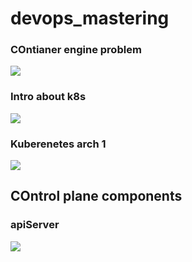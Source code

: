 # devops_mastering

### COntianer engine problem 

<img src="prob.png">

### Intro about k8s 

<img src="info.png">

### Kuberenetes arch 1 

<img src="k8s1.png">

## COntrol plane components 

### apiServer 

<img src="apis.png">

